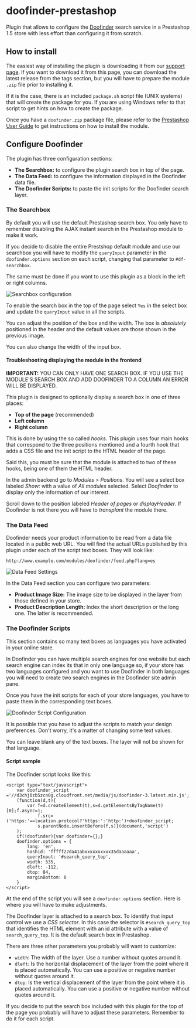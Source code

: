 # doofinder-prestashop

Plugin that allows to configure the [Doofinder](http://www.doofinder.com) search service in a Prestashop 1.5 store with less effort than configuring it from scratch.

## How to install

The easiest way of installing the plugin is downloading it from our [support page](http://support.doofinder.com). If you want to download it from this page, you can download the latest release from the tags section, but you will have to prepare the module `.zip` file prior to installing it.

If it is the case, there is an included `package.sh` script file (UNIX systems) that will create the package for you. If you are using Windows refer to that script to get hints on how to create the package.

Once you have a `doofinder.zip` package file, please refer to the [Prestashop User Guide](http://doc.prestashop.com/display/PS15/Managing+Modules+and+Themes#ManagingModulesandThemes-Installingmodules) to get instructions on how to install the module.

## Configure Doofinder

The plugin has three configuration sections:

- **The Searchbox:** to configure the plugin search box in top of the page.
- **The Data Feed:** to configure the information displayed in the Doofinder data file.
- **The Doofinder Scripts:** to paste the init scripts for the Doofinder search layer.

### The Searchbox

By default you will use the default Prestashop search box. You only have to remember disabling the AJAX instant search in the Prestashop module to make it work.

If you decide to disable the entire Prestshop default module and use our searchbox you will have to modify the `queryInput` parameter in the `doofinder.options` section on each script, changing that parameter to `#df-searchbox`.

The same must be done if you want to use this plugin as a block in the left or right columns.

![Searchbox configuration](http://f.cl.ly/items/1J292G3G0N0o1j1U1T17/the-searchbox.png)

To enable the search box in the top of the page select `Yes` in the select box and update the `queryInput` value in all the scripts.

You can adjust the position of the box and the width. The box is *absolutely* positioned in the header and the default values are those shown in the previous image.

You can also change the width of the input box.

#### Troubleshooting displaying the module in the frontend

**IMPORTANT:** YOU CAN ONLY HAVE ONE SEARCH BOX. IF YOU USE THE MODULE'S SEARCH BOX AND ADD DOOFINDER TO A COLUMN AN ERROR WILL BE DISPLAYED.

This plugin is designed to optionally display a search box in one of three places:

- **Top of the page** (recommended)
- **Left column**
- **Right column**

This is done by using the so called *hooks*. This plugin uses four main hooks that correspond to the three positions mentioned and a fourth hook that adds a CSS file and the init script to the HTML header of the page.

Said this, you must be sure that the module is attached to two of these hooks, being one of them the HTML header.

In the admin backend go to *Modules > Positions*. You will see a select box labeled *Show:* with a value of *All modules* selected. Select *Doofinder* to display only the information of our interest.

Scroll down to the position labeled *Header of pages* or *displayHeader*. If Doofinder is not there you will have to *transplant* the module there.


### The Data Feed

Doofinder needs your product information to be read from a data file located in a public web URL. You will find the actual URLs published by this plugin under each of the script text boxes. They will look like:

    http://www.example.com/modules/doofinder/feed.php?lang=es

![Data Feed Settings](http://f.cl.ly/items/2d2k0W0W3w17360t2v0Y/the-data-feed.png)

In the Data Feed section you can configure two parameters:

- **Product Image Size:** The image size to be displayed in the layer from those defined in your store.
- **Product Description Length:** Index the short description or the long one. The latter is recommended.

### The Doofinder Scripts

This section contains so many text boxes as languages you have activated in your online store.

In Doofinder you can have multiple search engines for one website but each search engine can index its that in only one language so, if your store has two languages configured and you want to use Doofinder in both languages you will need to create two search engines in the Doofinder site admin pane.

Once you have the init scripts for each of your store languages, you have to paste them in the corresponding text boxes.

![Doofinder Script Configuration](http://f.cl.ly/items/2D0N1w2V1e2q2l2j2b0I/the-script.png)

It is possible that you have to adjust the scripts to match your design preferences. Don't worry, it's a matter of changing some text values.

You can leave blank any of the text boxes. The layer will not be shown for that language.

#### Script sample

The Doofinder script looks like this:

    <script type="text/javascript">
        var doofinder_script ='//d3chj0zb5zcn0g.cloudfront.net/media/js/doofinder-3.latest.min.js';
        (function(d,t){
            var f=d.createElement(t),s=d.getElementsByTagName(t)[0];f.async=1;
                f.src=('https:'==location.protocol?'https:':'http:')+doofinder_script;
                s.parentNode.insertBefore(f,s)}(document,'script')
        );
        if(!doofinder){var doofinder={};}
        doofinder.options = {
            lang: 'en',
            hashid: 'fffff22da41abxxxxxxxxxx35daaaaaa',
            queryInput: '#search_query_top',
            width: 535,
            dleft: -112,
            dtop: 84,
            marginBottom: 0
        }
    </script>

At the end of the script you will see a `doofinder.options` section. Here is where you will have to make adjustments.

The Doofinder layer is attached to a search box. To identify that input control we use a *CSS selector*. In this case the selector is `#search_query_top` that identifies the HTML element with an id attribute with a value of `search_query_top`. It is the default search box in Prestashop.

There are three other parameters you probably will want to customize:

- `width`: The width of the layer. Use a number without quotes around it.
- `dleft`: Is the horizontal displacement of the layer from the point where it is placed automatically. You can use a positive or negative number without quotes around it.
- `dtop`: Is the vertical displacement of the layer from the point where it is placed automatically. You can use a positive or negative number without quotes around it.

If you decide to put the search box included with this plugin for the top of the page you probably will have to adjust these parameters. Remember to do it for each script.